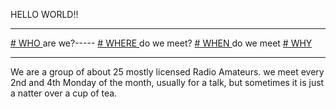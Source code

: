 HELLO WORLD!!
___
[# WHO ](who.html)  are we?-----    [# WHERE ](where.html)   do we meet?     [# WHEN ](when.html)    do we meet     [# WHY ](why.html)
___
We are a group of about 25 mostly licensed Radio Amateurs.
we meet every 2nd and 4th Monday of the month, usually for a talk, but sometimes
it is just a natter over a cup of tea.
